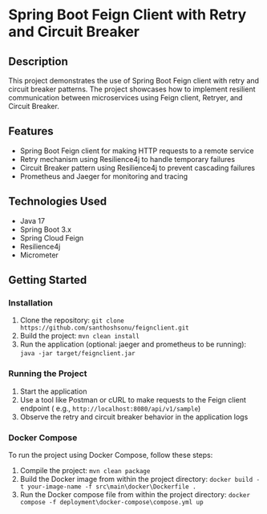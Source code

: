 Spring Boot Feign Client with Retry and Circuit Breaker
===========================================================

Description
------------

This project demonstrates the use of Spring Boot Feign client with retry and circuit breaker patterns. The project
showcases how to implement resilient communication between microservices using Feign client, Retryer, and Circuit
Breaker.

Features
------------

* Spring Boot Feign client for making HTTP requests to a remote service
* Retry mechanism using Resilience4j to handle temporary failures
* Circuit Breaker pattern using Resilience4j to prevent cascading failures
* Prometheus and Jaeger for monitoring and tracing

Technologies Used
--------------------

* Java 17
* Spring Boot 3.x
* Spring Cloud Feign
* Resilience4j
* Micrometer


Getting Started
---------------

### Installation

1. Clone the repository: `git clone https://github.com/santhoshsonu/feignclient.git`
2. Build the project: `mvn clean install`
3. Run the application (optional: jaeger and prometheus to be running): `java -jar target/feignclient.jar`

### Running the Project

1. Start the application
2. Use a tool like Postman or cURL to make requests to the Feign client endpoint (
   e.g., `http://localhost:8080/api/v1/sample`)
3. Observe the retry and circuit breaker behavior in the application logs


### Docker Compose

To run the project using Docker Compose, follow these steps:

1. Compile the project: 
   `mvn clean package`
2. Build the Docker image from within the project directory: 
   `docker build -t your-image-name -f src\main\docker\Dockerfile .`
3. Run the Docker compose file from within the project directory: 
   `docker compose -f deployment\docker-compose\compose.yml up`
